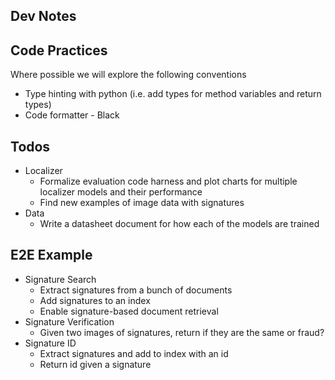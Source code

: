 ## Dev Notes


## Code Practices
Where possible we will explore the following conventions

- Type hinting with python (i.e. add types for method variables and return types)
- Code formatter - Black


## Todos
- Localizer
  - Formalize evaluation code harness and plot charts for multiple localizer models and their performance
  - Find new examples of image data with signatures
- Data
  - Write a datasheet document for how each of the models are trained 


## E2E Example 
- Signature Search
  - Extract signatures from a bunch of documents
  - Add signatures to an index 
  - Enable signature-based document retrieval 
- Signature Verification
  - Given two images of signatures, return if they are the same or fraud?
- Signature ID
  - Extract signatures and add to index with an id
  - Return id given a signature